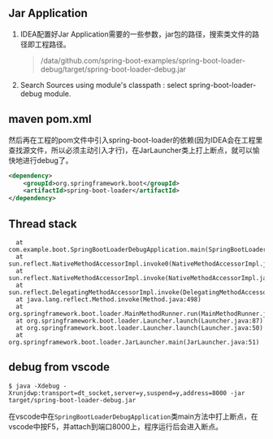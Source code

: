 ## Jar Application

1. IDEA配置好Jar Application需要的一些参数，jar包的路径，搜索类文件的路径即工程路径。
    > /data/github.com/spring-boot-examples/spring-boot-loader-debug/target/spring-boot-loader-debug.jar
2. Search Sources using module's classpath : select spring-boot-loader-debug module.

## maven pom.xml

然后再在工程的pom文件中引入spring-boot-loader的依赖(因为IDEA会在工程里查找源文件，所以必须主动引入才行)，在JarLauncher类上打上断点，就可以愉快地进行debug了。

```xml
<dependency>
    <groupId>org.springframework.boot</groupId>
    <artifactId>spring-boot-loader</artifactId>
</dependency>
```

## Thread stack

	  at com.example.boot.SpringBootLoaderDebugApplication.main(SpringBootLoaderDebugApplication.java:13)
	  at sun.reflect.NativeMethodAccessorImpl.invoke0(NativeMethodAccessorImpl.java:-1)
	  at sun.reflect.NativeMethodAccessorImpl.invoke(NativeMethodAccessorImpl.java:62)
	  at sun.reflect.DelegatingMethodAccessorImpl.invoke(DelegatingMethodAccessorImpl.java:43)
	  at java.lang.reflect.Method.invoke(Method.java:498)
	  at org.springframework.boot.loader.MainMethodRunner.run(MainMethodRunner.java:48)
	  at org.springframework.boot.loader.Launcher.launch(Launcher.java:87)
	  at org.springframework.boot.loader.Launcher.launch(Launcher.java:50)
	  at org.springframework.boot.loader.JarLauncher.main(JarLauncher.java:51)

## debug from vscode

	$ java -Xdebug -Xrunjdwp:transport=dt_socket,server=y,suspend=y,address=8000 -jar target/spring-boot-loader-debug.jar

在vscode中在`SpringBootLoaderDebugApplication`类main方法中打上断点，在vscode中按F5，并attach到端口8000上，程序运行后会进入断点。
